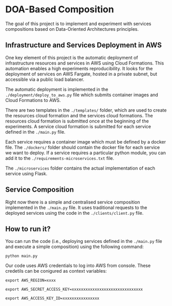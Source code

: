 # DOA-Based Composition

The goal of this project is to implement and experiment with services compositions based on Data-Oriented Architectures principles.

## Infrastructure and Services Deployment in AWS

One key element of this project is the automatic deployment of infrastructure resources and services in AWS using Cloud Formations. This automation enables a high experiments reproducibility. It looks for the deployment of services on AWS Fargate, hosted in a private subnet, but accessible via a public load balancer.

The automatic deployment is implemented in the `./deployment/deploy_to_aws.py` file which submits container images and Cloud Formations to AWS. 

There are two templates in the `./templates/` folder, which are used to create the resources cloud formation and the services cloud formations. The resources cloud formation is submitted once at the beginning of the experiments. A service cloud formation is submitted for each service defined in the `./main.py` file.

Each service requires a container image which must be defined by a docker file. The `./dockers/` folder should contain the docker file for each service we want to deploy. If a service requires a particular python module, you can add it to the `./requirements-microservices.txt` file.

The `./microservices` folder contains the actual implementation of each service  using Flask.

## Service Composition

Right now there is a simple and centralised service composition implemented in the `./main.py` file. It uses traditional requests to the deployed services using the code in the `./clients/client.py` file.

## How to run it?

You can run the code (i.e., deploying services defined in the `./main.py` file and execute a simple composition) using the following command: 

`python main.py`

Our code uses AWS credentials to log into AWS from console. These credetils can be conigured as context variables:

`export AWS_REGION=xxxx`

`export AWS_SECRET_ACCESS_KEY=xxxxxxxxxxxxxxxxxxxxxxxxxxxxxxx`

`export AWS_ACCESS_KEY_ID=xxxxxxxxxxxxxxxx`
